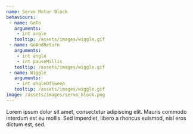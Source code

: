```yaml
---
name: Servo Motor Block
behaviours:
 - name: GoTo
   arguments:
    - int angle
   tooltip: /assets/images/wiggle.gif
 - name: GoAndReturn
   arguments:
    - int angle
    - int pauseMillis
   tooltip: /assets/images/wiggle.gif
 - name: Wiggle
   arguments:
    - int angleOfSweep
   tooltip: /assets/images/wiggle.gif
image: /assets/images/servo_block.png
---
```

Lorem ipsum dolor sit amet, consectetur adipiscing elit. Mauris commodo interdum est eu mollis. Sed imperdiet, libero a rhoncus euismod, nisl eros dictum est, sed.
